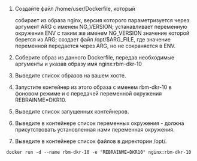  1. Создайте файл /home/user/Dockerfile, который

    собирает из образа nginx, версия которого параметризуется через аргумент ARG с именем NG_VERSION;
    устанавливает переменную окружения ENV с таким же именем NG_VERSION значение которой берется из ARG;
    создает файл /opt/$ARG_FILE, где значение переменной передается через ARG, но не сохраняется в ENV.

 2. Соберите образ из данного Dockerfile, передав необходимые аргументы и указав образу имя nginx:rbm-dkr-10
 3. Выведите список образов на вашем хосте.
 4. Запустите контейнер из этого образа с именем rbm-dkr-10 в фоновом режиме и с передачей переменной окружения REBRAINME=DKR10.
 5. Выведите список запущенных контейнеров.
 6. Выведите в контейнере список переменных окружения - должна присутствовать установленная нами переменная окружения.
 7. Выведите в контейнере список файлов в директории /opt/.


```docker run -d --name rbm-dkr-10 -e "REBRAINME=DKR10" nginx:rbm-dkr-10```
